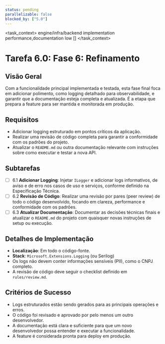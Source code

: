 ```yaml
---
status: pending
parallelizable: false
blocked_by: ["5.0"]
---
```


<task_context>
<domain>engine/infra/backend</domain>
<type>implementation</type>
<scope>performance,documentation</scope>
<complexity>low</complexity>
<dependencies></dependencies>
<unblocks>[]</unblocks>
</task_context>

# Tarefa 6.0: Fase 6: Refinamento

## Visão Geral
Com a funcionalidade principal implementada e testada, esta fase final foca em adicionar polimento, como logging detalhado para observabilidade, e garantir que a documentação esteja completa e atualizada. É a etapa que prepara a feature para ser mantida e monitorada em produção.

## Requisitos
- Adicionar logging estruturado em pontos críticos da aplicação.
- Realizar uma revisão de código completa para garantir a conformidade com os padrões do projeto.
- Atualizar o `README.md` ou outra documentação relevante com instruções sobre como executar e testar a nova API.

## Subtarefas
- [ ] 6.1 **Adicionar Logging**: Injetar `ILogger` e adicionar logs informativos, de aviso e de erro nos casos de uso e serviços, conforme definido na Especificação Técnica.
- [ ] 6.2 **Revisão de Código**: Realizar uma revisão por pares (peer review) de todo o código desenvolvido, focando em clareza, performance e conformidade com os padrões.
- [ ] 6.3 **Atualizar Documentação**: Documentar as decisões técnicas finais e atualizar o `README.md` do projeto com quaisquer novas instruções de setup ou execução.

## Detalhes de Implementação
- **Localização**: Em todo o código-fonte.
- **Stack**: `Microsoft.Extensions.Logging` (ou Serilog)
- Os logs não devem conter informações sensíveis (PII), como o CNPJ completo.
- A revisão de código deve seguir o checklist definido em `rules/review.md`.

## Critérios de Sucesso
- Logs estruturados estão sendo gerados para as principais operações e erros.
- O código foi revisado e aprovado por pelo menos um outro desenvolvedor.
- A documentação está clara e suficiente para que um novo desenvolvedor possa entender e executar a funcionalidade.
- A feature é considerada pronta para deploy em produção.
